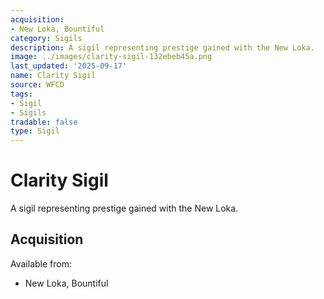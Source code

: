 ```yaml
---
acquisition:
- New Loka, Bountiful
category: Sigils
description: A sigil representing prestige gained with the New Loka.
image: ../images/clarity-sigil-132ebeb45a.png
last_updated: '2025-09-17'
name: Clarity Sigil
source: WFCD
tags:
- Sigil
- Sigils
tradable: false
type: Sigil
---
```


# Clarity Sigil

A sigil representing prestige gained with the New Loka.

## Acquisition

Available from:
- New Loka, Bountiful

